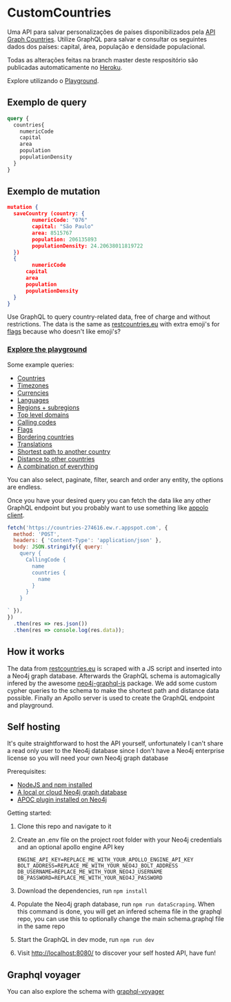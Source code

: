 # CustomCountries

Uma API para salvar personalizações de países disponibilizados pela [API Graph Countries](https://github.com/lennertVanSever/graphcountries).
Utilize GraphQL para salvar e consultar os seguintes dados dos países: capital, área, população e densidade populacional.

Todas as alterações feitas na branch master deste respositório são publicadas automaticamente no [Heroku](https://customcountries.herokuapp.com/graphql/).

Explore utilizando o [Playground](https://customcountries.herokuapp.com/playground/).

## Exemplo de query

```graphql
query {
  countries{
    numericCode
    capital
    area
    population
    populationDensity    
  }
}
```

## Exemplo de mutation

```json
mutation {
  saveCountry (country: {
    	numericCode: "076"
    	capital: "São Paulo"
    	area: 8515767
    	population: 206135893
    	populationDensity: 24.20638011819722
  })
  {
    	numericCode
      capital
      area
      population
      populationDensity
  }
}
```

Use GraphQL to query country-related data, free of charge and without restrictions. The data is the same as [restcountries.eu](https://restcountries.eu/) with extra emoji's for [flags](https://countries-274616.ew.r.appspot.com/?query=query%20%7B%0A%20%20Flag%20%7B%0A%20%20%20%20emoji%0A%20%20%20%20country%20%7B%0A%20%20%20%20%20%20name%0A%20%20%20%20%7D%0A%20%20%7D%0A%7D%0A) because who doesn't like emoji's?
### [Explore the playground](https://countries-274616.ew.r.appspot.com/?query=query%20%7B%0A%09Country%20%7B%0A%20%20%20%20name%0A%20%20%20%20%23%20check%20the%20docs%20for%20more%20info%0A%20%20%7D%0A%7D%0A)


Some example queries: 

* [Countries](https://countries-274616.ew.r.appspot.com/?query=query%20%7B%0A%20%20Country%20%7B%0A%20%20%20%20name%0A%20%20%20%20nativeName%0A%20%20%20%20alpha2Code%0A%20%20%20%20alpha3Code%0A%20%20%20%20area%0A%20%20%20%20population%0A%20%20%20%20populationDensity%0A%20%20%20%20capital%0A%20%20%20%20demonym%0A%20%20%20%20gini%0A%20%20%20%20location%20%7B%0A%20%20%20%20%20%20latitude%0A%20%20%20%20%20%20longitude%0A%20%20%20%20%7D%0A%20%20%20%20numericCode%0A%20%20%20%20subregion%20%7B%0A%20%20%20%20%20%20name%0A%20%20%20%20%20%20region%20%7B%0A%20%20%20%20%20%20%20%20name%0A%20%20%20%20%20%20%7D%0A%20%20%20%20%7D%0A%20%20%20%20officialLanguages%20%7B%0A%20%20%20%20%20%20iso639_1%0A%20%20%20%20%20%20iso639_2%0A%20%20%20%20%20%20name%0A%20%20%20%20%20%20nativeName%0A%20%20%20%20%7D%0A%20%20%20%20currencies%20%7B%0A%20%20%20%20%20%20name%0A%20%20%20%20%20%20symbol%0A%20%20%20%20%7D%0A%20%20%20%20regionalBlocs%20%7B%0A%20%20%20%20%20%20name%0A%20%20%20%20%20%20acronym%0A%20%20%20%20%20%20otherAcronyms%20%7B%0A%20%20%20%20%20%20%20%20name%0A%20%20%20%20%20%20%7D%0A%20%20%20%20%20%20otherNames%20%7B%0A%20%20%20%20%20%20%20%20name%0A%20%20%20%20%20%20%7D%0A%20%20%20%20%7D%0A%20%20%20%20flag%20%7B%0A%20%20%20%20%20%20emoji%0A%20%20%20%20%20%20emojiUnicode%0A%20%20%20%20%20%20svgFile%0A%20%20%20%20%7D%0A%20%20%20%20topLevelDomains%20%7B%0A%20%20%20%20%20%20name%0A%20%20%20%20%7D%0A%20%20%20%20callingCodes%20%7B%0A%20%20%20%20%20%20name%0A%20%20%20%20%7D%0A%20%20%20%20alternativeSpellings%20%7B%0A%20%20%20%20%20%20name%0A%20%20%20%20%7D%0A%20%20%7D%0A%7D%0A)
* [Timezones](https://countries-274616.ew.r.appspot.com/?query=query%20%7B%0A%20%20Timezone%28orderBy%3A%20name_asc%29%20%7B%0A%20%20%20%20name%0A%20%20%20%20countries%20%7B%0A%20%20%20%20%20%20name%0A%20%20%20%20%7D%0A%20%20%7D%0A%7D%0A)
* [Currencies](https://countries-274616.ew.r.appspot.com/?query=query%20%7B%0A%20%20Currency%20%7B%0A%20%20%20%20name%0A%20%20%20%20code%0A%20%20%20%20symbol%0A%20%20%20%20countries%20%7B%0A%20%20%20%20%20%20name%0A%20%20%20%20%7D%0A%20%20%7D%0A%7D%0A)
* [Languages](https://countries-274616.ew.r.appspot.com/?query=query%20%7B%0A%09Language%20%7B%0A%20%20%20%20iso639_1%0A%20%20%20%20iso639_2%0A%20%20%20%20name%0A%20%20%20%20nativeName%0A%20%20%20%20countries%20%7B%0A%20%20%20%20%20%20name%0A%20%20%20%20%7D%0A%20%20%7D%0A%7D%0A)
* [Regions + subregions](https://countries-274616.ew.r.appspot.com/?query=query%20%7B%0A%09Region%20%7B%0A%20%20%20%20subregions%20%7B%0A%20%20%20%20%20%20name%0A%20%20%20%20%20%20countries%20%7B%0A%20%20%20%20%20%20%20%20name%0A%20%20%20%20%20%20%7D%0A%20%20%20%20%7D%0A%20%20%7D%0A%7D%0A)
* [Top level domains](https://countries-274616.ew.r.appspot.com/?query=query%20%7B%0A%09TopLevelDomain%20%7B%0A%20%20%20%20name%0A%20%20%20%20countries%20%7B%0A%20%20%20%20%20%20name%0A%20%20%20%20%7D%0A%20%20%7D%0A%7D%0A)
* [Calling codes](https://countries-274616.ew.r.appspot.com/?query=query%20%7B%0A%09CallingCode%20%7B%0A%20%20%20%20name%0A%20%20%20%20countries%20%7B%0A%20%20%20%20%20%20name%0A%20%20%20%20%7D%0A%20%20%7D%0A%7D%0A)
* [Flags](https://countries-274616.ew.r.appspot.com/?query=query%20%7B%0A%20%20Flag%20%7B%0A%20%20%20%20emoji%0A%20%20%20%20svgFile%0A%20%20%20%20emojiUnicode%0A%20%20%20%20country%20%7B%0A%20%20%20%20%20%20name%0A%20%20%20%20%7D%0A%20%20%7D%0A%7D%0A)
* [Bordering countries](https://countries-274616.ew.r.appspot.com/?query=query%20%7B%0A%09Country%20%7B%0A%20%20%20%20name%0A%20%20%20%20borders%20%7B%0A%20%20%20%20%20%20name%0A%20%20%20%20%7D%0A%20%20%7D%0A%7D%0A)
* [Translations](https://countries-274616.ew.r.appspot.com/?query=query%20%7B%0A%09Country%20%7B%0A%20%20%20%20name%0A%20%20%20%20nameTranslations%28filter%3A%20%7B%20languageCode_in%3A%20%5B%22fr%22%2C%20%22nl%22%5D%7D%29%20%7B%0A%20%20%20%20%20%20value%0A%20%20%20%20%20%20languageCode%0A%20%20%20%20%7D%0A%20%20%7D%0A%7D%0A)
* [Shortest path to another country](https://countries-274616.ew.r.appspot.com/?query=query%20%7B%0A%09Country%20%7B%0A%20%20%20%20name%0A%20%20%20%20shortestPathToOtherCountry%28otherCountryAlpha2Code%3A%20%22RU%22%29%20%7B%0A%09%09%09name%0A%20%20%20%20%7D%0A%20%20%7D%0A%7D%0A)
* [Distance to other countries](https://countries-274616.ew.r.appspot.com/?query=query%20%7B%0A%09Country%20%7B%0A%20%20%20%20name%0A%20%20%20%20distanceToOtherCountries%28first%3A%205%29%20%7B%0A%20%20%20%20%20%20distanceInKm%0A%20%20%20%20%20%20countryName%0A%20%20%20%20%7D%0A%20%20%7D%0A%7D%0A)
* [A combination of everything](https://countries-274616.ew.r.appspot.com/?query=query%20%7B%0A%09Country%28alpha2Code%3A%20%22BE%22%29%20%7B%0A%20%20%20%20name%0A%20%20%20%20nativeName%0A%20%20%20%20alpha2Code%0A%20%20%20%20alpha3Code%0A%20%20%20%20area%0A%20%20%20%20population%0A%20%20%20%20populationDensity%0A%20%20%20%20convertedArea%28areaUnit%3A%20SQUARE_MILES%29%20%7B%0A%20%20%20%20%20%20value%0A%20%20%20%20%20%20unit%0A%20%20%20%20%20%20populationDensity%0A%20%20%20%20%7D%0A%20%20%20%20capital%0A%20%20%20%20demonym%0A%20%20%20%20gini%0A%20%20%20%20location%20%7B%0A%20%20%20%20%20%20latitude%0A%20%20%20%20%20%20longitude%0A%20%20%20%20%7D%0A%20%20%20%20numericCode%0A%20%20%20%20subregion%20%7B%0A%20%20%20%20%20%20name%0A%20%20%20%20%20%20region%20%7B%0A%20%20%20%20%20%20%20%20name%0A%20%20%20%20%20%20%7D%0A%20%20%20%20%7D%0A%20%20%20%20officialLanguages%20%7B%0A%20%20%20%20%20%20iso639_1%0A%20%20%20%20%20%20iso639_2%0A%20%20%20%20%20%20name%0A%20%20%20%20%20%20nativeName%0A%20%20%20%20%7D%0A%20%20%20%20currencies%20%7B%0A%20%20%20%20%20%20name%0A%20%20%20%20%20%20symbol%0A%20%20%20%20%7D%0A%20%20%20%20regionalBlocs%20%7B%0A%20%20%20%20%20%20name%0A%20%20%20%20%20%20acronym%0A%20%20%20%20%20%20otherAcronyms%20%7B%0A%20%20%20%20%20%20%20%20name%0A%20%20%20%20%20%20%7D%0A%20%20%20%20%20%20otherNames%20%7B%0A%20%20%20%20%20%20%20%20name%0A%20%20%20%20%20%20%7D%0A%20%20%20%20%7D%0A%20%20%20%20flag%20%7B%0A%20%20%20%20%20%20emoji%0A%20%20%20%20%20%20emojiUnicode%0A%20%20%20%20%20%20svgFile%0A%20%20%20%20%7D%0A%20%20%20%20borders%20%7B%0A%20%20%20%20%20%20name%0A%20%20%20%20%7D%0A%20%20%20%20distanceToOtherCountries%28first%3A%205%29%20%7B%0A%20%20%20%20%20%20distanceInKm%0A%20%20%20%20%20%20countryName%0A%20%20%20%20%7D%0A%20%20%20%20shortestPathToOtherCountry%28otherCountryAlpha2Code%3A%20%22MN%22%29%20%7B%0A%20%20%20%20%20%20name%0A%20%20%20%20%7D%0A%20%20%20%20topLevelDomains%20%7B%0A%20%20%20%20%20%20name%0A%20%20%20%20%7D%0A%20%20%20%20callingCodes%20%7B%0A%20%20%20%20%20%20name%0A%20%20%20%20%7D%0A%20%20%20%20alternativeSpellings%20%7B%0A%20%20%20%20%20%20name%0A%20%20%20%20%7D%0A%20%20%20%20timezones%20%7B%0A%20%20%20%20%20%20name%0A%20%20%20%20%7D%0A%20%20%20%20nameTranslations%20%7B%0A%20%20%20%20%20%20languageCode%0A%20%20%20%20%20%20value%0A%20%20%20%20%7D%0A%20%20%7D%0A%7D%0A)

You can also select, paginate, filter, search and order any entity, the options are endless.

Once you have your desired query you can fetch the data like any other GraphQL endpoint but you probably want to use something like [appolo client](https://www.apollographql.com/docs/).

```javascript
fetch('https://countries-274616.ew.r.appspot.com', {
  method: 'POST',
  headers: { 'Content-Type': 'application/json' },
  body: JSON.stringify({ query: `
    query {
      CallingCode {
        name
        countries {
          name
        }
      }
    }

` }),
})
  .then(res => res.json())
  .then(res => console.log(res.data));
```

## How it works

The data from [restcountries.eu](https://restcountries.eu/) is scraped with a JS script and inserted into a Neo4j graph database. Afterwards the GraphQL schema is automagically infered by the awesome [neo4j-graphql-js](https://github.com/neo4j-graphql/neo4j-graphql-js) package. We add some custom cypher queries to the schema to make the shortest path and distance data possible. Finally an Apollo server is used to create the GraphQL endpoint and playground.

## Self hosting

It's quite straightforward to host the API yourself, unfortunately I can't share a read only user to the Neo4j database since I don't have a Neo4j enterprise license so you will need your own Neo4j graph database

Prerequisites:

* [NodeJS and npm installed](https://nodejs.org/en/download/)
* [A local or cloud Neo4j graph database](https://neo4j.com/download/)
* [APOC plugin installed on Neo4j](https://neo4j.com/developer/neo4j-apoc/)

Getting started:

1. Clone this repo and navigate to it
2. Create an .env file on the project root folder with your Neo4j credentials and an optional apollo engine API key

	```
	ENGINE_API_KEY=REPLACE_ME_WITH_YOUR_APOLLO_ENGINE_API_KEY
	BOLT_ADDRESS=REPLACE_ME_WITH_YOUR_NEO4J_BOLT_ADDRESS
	DB_USERNAME=REPLACE_ME_WITH_YOUR_NEO4J_USERNAME
	DB_PASSWORD=REPLACE_ME_WITH_YOUR_NEO4J_PASSWORD
	``` 
3. Download the dependencies, run `npm install`
4. Populate the Neo4j graph database, run `npm run dataScraping`. When this command is done, you will get an infered schema file in the graphql repo, you can use this to optionally change the main schema.graphql file in the same repo
5. Start the GraphQL in dev mode, run `npm run dev`
6. Visit [http://localhost:8080/](http://localhost:8080/) to discover your self hosted API, have fun!

## Graphql voyager

You can also explore the schema with [graphql-voyager](https://graph-countries-voyager.netlify.app/)
